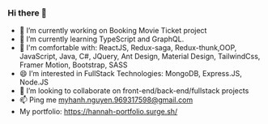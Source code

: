 ### Hi there 👋
- 🔭 I’m currently working on Booking Movie Ticket project
- 🌱 I’m currently learning TypeScript and GraphQL.
- 🌱 I'm comfortable with: 
    ReactJS, Redux-saga, Redux-thunk,OOP, JavaScript, Java, C#, JQuery, Ant Design, Material Design, TailwindCss, Framer Motion, Bootstrap, SASS 
- 😄 I’m interested in FullStack Technologies: MongoDB, Express.JS, Node.JS
- 👯 I’m looking to collaborate on front-end/back-end/fullstack projects
- 📫 Ping me myhanh.nguyen.969317598@gmail.com
- My portfolio: https://hannah-portfolio.surge.sh/



